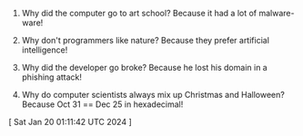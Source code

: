  
1. Why did the computer go to art school? Because it had a lot of malware-ware!

2. Why don't programmers like nature? Because they prefer artificial intelligence!

3. Why did the developer go broke? Because he lost his domain in a phishing attack!

4. Why do computer scientists always mix up Christmas and Halloween? Because Oct 31 == Dec 25 in hexadecimal!
 
[ 
Sat Jan 20 01:11:42 UTC 2024
 ]
